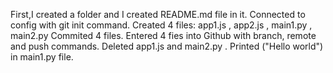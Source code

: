 First,I created a folder and I created README.md file in it.
Connected to config with git init command.
Created 4 files: app1.js , app2.js , main1.py , main2.py 
Commited 4 files.
Entered 4 fies into Github with branch, remote and push commands.
Deleted app1.js and main2.py .
Printed ("Hello world") in main1.py file.
